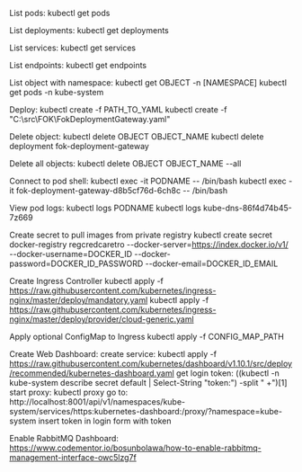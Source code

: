 List pods:
kubectl get pods

List deployments:
kubectl get deployments

List services:
kubectl get services

List endpoints:
kubectl get endpoints

List object with namespace:
kubectl get OBJECT -n [NAMESPACE]
kubectl get pods -n kube-system

Deploy:
kubectl create -f PATH_TO_YAML
kubectl create -f "C:\src\FOK\FokDeploymentGateway.yaml"

Delete object:
kubectl delete OBJECT OBJECT_NAME
kubectl delete deployment fok-deployment-gateway

Delete all objects:
kubectl delete OBJECT OBJECT_NAME --all

Connect to pod shell:
kubectl exec -it PODNAME -- /bin/bash
kubectl exec -it fok-deployment-gateway-d8b5cf76d-6ch8c -- /bin/bash

View pod logs:
kubectl logs PODNAME
kubectl logs kube-dns-86f4d74b45-7z669

Create secret to pull images from private registry
kubectl create secret docker-registry regcredcaretro --docker-server=https://index.docker.io/v1/  --docker-username=DOCKER_ID --docker-password=DOCKER_ID_PASSWORD --docker-email=DOCKER_ID_EMAIL

Create Ingress Controller
kubectl apply -f https://raw.githubusercontent.com/kubernetes/ingress-nginx/master/deploy/mandatory.yaml
kubectl apply -f https://raw.githubusercontent.com/kubernetes/ingress-nginx/master/deploy/provider/cloud-generic.yaml

Apply optional ConfigMap to Ingress
kubectl apply -f CONFIG_MAP_PATH

Create Web Dashboard:
create service: kubectl apply -f https://raw.githubusercontent.com/kubernetes/dashboard/v1.10.1/src/deploy/recommended/kubernetes-dashboard.yaml
get login token: ((kubectl -n kube-system describe secret default | Select-String "token:") -split " +")[1]
start proxy: kubectl proxy
go to: http://localhost:8001/api/v1/namespaces/kube-system/services/https:kubernetes-dashboard:/proxy/?namespace=kube-system
insert token in login form with token

Enable RabbitMQ Dashboard:
https://www.codementor.io/bosunbolawa/how-to-enable-rabbitmq-management-interface-owc5lzg7f